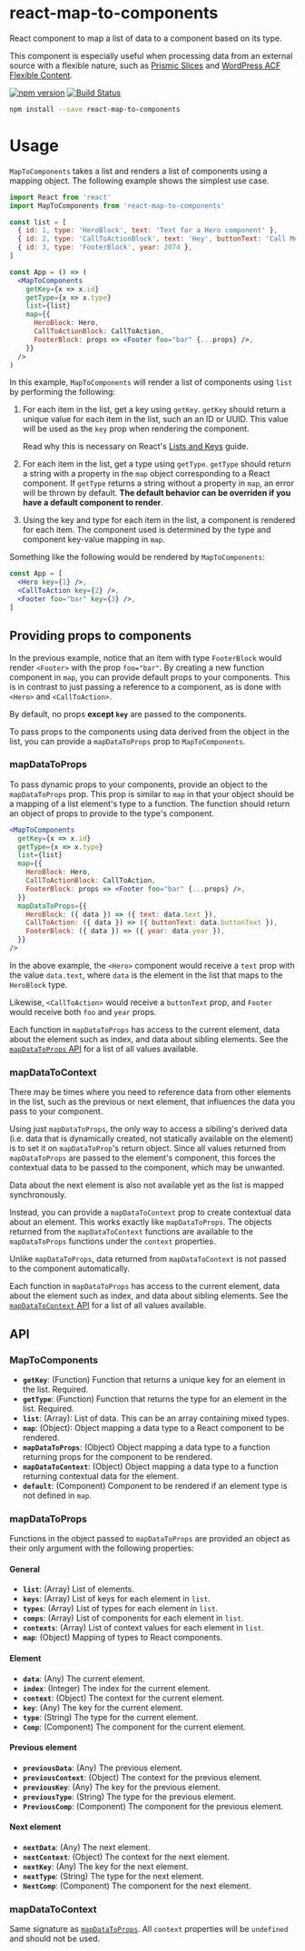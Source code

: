 # react-map-to-components

React component to map a list of data to a component based on its type.

This component is especially useful when processing data from an external source
with a flexible nature, such as [Prismic Slices][prismic-slices] and [WordPress
ACF Flexible Content][wordpress-acf-flexible-content].

[![npm version](https://flat.badgen.net/npm/v/react-map-to-components)](https://www.npmjs.com/package/react-map-to-components)
[![Build Status](https://flat.badgen.net/travis/angeloashmore/react-map-to-components)](https://travis-ci.com/angeloashmore/react-map-to-components)

```sh
npm install --save react-map-to-components
```

# Usage

`MapToComponents` takes a list and renders a list of components using a mapping
object. The following example shows the simplest use case.

```jsx
import React from 'react'
import MapToComponents from 'react-map-to-components'

const list = [
  { id: 1, type: 'HeroBlock', text: 'Text for a Hero component' },
  { id: 2, type: 'CallToActionBlock', text: 'Hey', buttonText: 'Call Me' },
  { id: 3, type: 'FooterBlock', year: 2074 },
]

const App = () => (
  <MapToComponents
    getKey={x => x.id}
    getType={x => x.type}
    list={list}
    map={{
      HeroBlock: Hero,
      CallToActionBlock: CallToAction,
      FooterBlock: props => <Footer foo="bar" {...props} />,
    }}
  />
)
```

In this example, `MapToComponents` will render a list of components using `list`
by performing the following:

1. For each item in the list, get a key using `getKey`. `getKey` should return a
   unique value for each item in the list, such an an ID or UUID. This value
   will be used as the `key` prop when rendering the component.

   Read why this is necessary on React's [Lists and Keys][react-keys] guide.

2. For each item in the list, get a type using `getType`. `getType` should
   return a string with a property in the `map` object corresponding to a React
   component. If `getType` returns a string without a property in `map`, an
   error will be thrown by default. **The default behavior can be overriden if
   you have a default component to render**.

3. Using the key and type for each item in the list, a component is rendered for
   each item. The component used is determined by the type and component
   key-value mapping in `map`.

Something like the following would be rendered by `MapToComponents`:

```jsx
const App = [
  <Hero key={1} />,
  <CallToAction key={2} />,
  <Footer foo="bar" key={3} />,
]
```

## Providing props to components

In the previous example, notice that an item with type `FooterBlock` would
render `<Footer>` with the prop `foo="bar"`. By creating a new function
component in `map`, you can provide default props to your components. This is in
contrast to just passing a reference to a component, as is done with `<Hero>`
and `<CallToAction>`.

By default, no props **except `key`** are passed to the components.

To pass props to the components using data derived from the object in the list,
you can provide a `mapDataToProps` prop to `MapToComponents`.

### mapDataToProps

To pass dynamic props to your components, provide an object to the
`mapDataToProps` prop. This prop is similar to `map` in that your object should
be a mapping of a list element's type to a function. The function should return
an object of props to provide to the type's component.

```jsx
<MapToComponents
  getKey={x => x.id}
  getType={x => x.type}
  list={list}
  map={{
    HeroBlock: Hero,
    CallToActionBlock: CallToAction,
    FooterBlock: props => <Footer foo="bar" {...props} />,
  }}
  mapDataToProps={{
    HeroBlock: ({ data }) => ({ text: data.text }),
    CallToAction: ({ data }) => ({ buttonText: data.buttonText }),
    FooterBlock: ({ data }) => ({ year: data.year }),
  }}
/>
```

In the above example, the `<Hero>` component would receive a `text` prop with
the value `data.text`, where `data` is the element in the list that maps to the
`HeroBlock` type.

Likewise, `<CallToAction>` would receive a `buttonText` prop, and `Footer` would
receive both `foo` and `year` props.

Each function in `mapDataToProps` has access to the current element, data about
the element such as index, and data about sibling elements. See the
[`mapDataToProps` API](#mapDataToProps2) for a list of all values available.

### mapDataToContext

There may be times where you need to reference data from other elements in the
list, such as the previous or next element, that influences the data you pass to
your component.

Using just `mapDataToProps`, the only way to access a sibiling's derived data
(i.e. data that is dynamically created, not statically available on the element)
is to set it on `mapDataToProp`'s return object. Since all values returned from
`mapDataToProps` are passed to the element's component, this forces the
contextual data to be passed to the component, which may be unwanted.

Data about the next element is also not available yet as the list is mapped
synchronously.

Instead, you can provide a `mapDataToContext` prop to create contextual data
about an element. This works exactly like `mapDataToProps`. The objects returned
from the `mapDataToContext` functions are available to the `mapDataToProps`
functions under the `context` properties.

Unlike `mapDataToProps`, data returned from `mapDataToContext` is not passed to
the component automatically.

Each function in `mapDataToProps` has access to the current element, data about
the element such as index, and data about sibling elements. See the
[`mapDataToContext` API](#mapDataToContext2) for a list of all values available.

## API

### MapToComponents

- **`getKey`**: (Function) Function that returns a unique key for an element in
  the list. Required.
- **`getType`**: (Function) Function that returns the type for an element in the
  list. Required.
- **`list`**: (Array): List of data. This can be an array containing mixed
  types.
- **`map`**: (Object): Object mapping a data type to a React component to be
  rendered.
- **`mapDataToProps`**: (Object) Object mapping a data type to a function
  returning props for the component to be rendered.
- **`mapDataToContext`**: (Object) Object mapping a data type to a function
  returning contextual data for the element.
- **`default`**: (Component) Component to be rendered if an element type is not
  defined in `map`.

### mapDataToProps

Functions in the object passed to `mapDataToProps` are provided an object as
their only argument with the following properties:

#### General

- **`list`**: (Array) List of elements.
- **`keys`**: (Array) List of keys for each element in `list`.
- **`types`**: (Array) List of types for each element in `list`.
- **`comps`**: (Array) List of components for each element in `list`.
- **`contexts`**: (Array) List of context values for each element in `list`.
- **`map`**: (Object) Mapping of types to React components.

#### Element

- **`data`**: (Any) The current element.
- **`index`**: (Integer) The index for the current element.
- **`context`**: (Object) The context for the current element.
- **`key`**: (Any) The key for the current element.
- **`type`**: (String) The type for the current element.
- **`Comp`**: (Component) The component for the current element.

#### Previous element

- **`previousData`**: (Any) The previous element.
- **`previousContext`**: (Object) The context for the previous element.
- **`previousKey`**: (Any) The key for the previous element.
- **`previousType`**: (String) The type for the previous element.
- **`PreviousComp`**: (Component) The component for the previous element.

#### Next element

- **`nextData`**: (Any) The next element.
- **`nextContext`**: (Object) The context for the next element.
- **`nextKey`**: (Any) The key for the next element.
- **`nextType`**: (String) The type for the next element.
- **`NextComp`**: (Component) The component for the next element.

### mapDataToContext

Same signature as [`mapDataToProps`](#mapDataToProps#2). All `context`
properties will be `undefined` and should not be used.

[prismic-slices]: https://prismic.io/feature/dynamic-layout-content-components
[wordpress-acf-flexible-content]:
  https://www.advancedcustomfields.com/resources/flexible-content/
[react-keys]: https://reactjs.org/docs/lists-and-keys.html#keys
